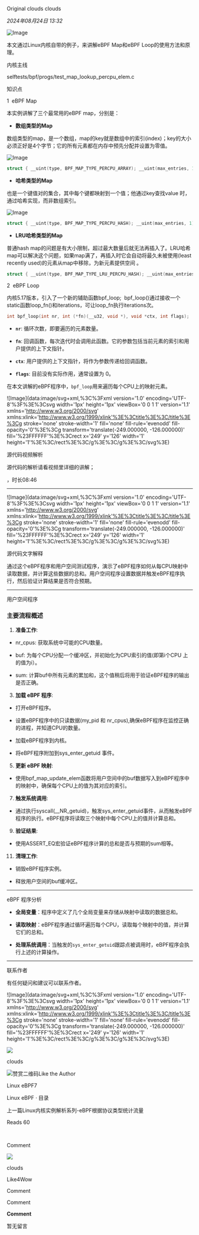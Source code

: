 Original clouds clouds

_2024年08月24日 13:32_

![Image](https://mmbiz.qpic.cn/mmbiz_jpg/Bh66jm0ozvYuBmCrWlIeq84BlZZSVSPaYhP0OQqsAaKO3jJkgRCAdRdJJUfN1rq11djyZfcDUcUz5fOZUsqIfw/640?wx_fmt=jpeg&from=appmsg&tp=wxpic&wxfrom=5&wx_lazy=1&wx_co=1)

本文通过Linux内核自带的例子，来讲解eBPF Map和eBPF Loop的使用方法和原理。

内核主线

selftests/bpf/progs/test_map_lookup_percpu_elem.c

知识点

1  eBPF Map

本实例讲解了三个最常用的eBPF map，分别是：

- **数组类型的Map**

数组类型的map，是一个数组，map的key就是数组中的索引(index)；key的大小必须正好是4个字节；它的所有元素都在内存中预先分配并设置为零值。

![Image](https://mmbiz.qpic.cn/mmbiz_png/Bh66jm0ozvYQibbY6ZPp4rEd7I6SdZyxTvliatGpocszo69g1VarPQOI4zR6xibNzicgBGycNhsMYHfa7hZgycF6eA/640?wx_fmt=png&from=appmsg&tp=wxpic&wxfrom=5&wx_lazy=1&wx_co=1)

```c
struct { __uint(type, BPF_MAP_TYPE_PERCPU_ARRAY); __uint(max_entries, 1); __type(key, __u32); __type(value, __u64); } percpu_array_map SEC(".maps");
```

- **哈希类型的Map**

也是一个键值对的集合，其中每个键都映射到一个值；他通过key查找value 时，通过哈希实现，而非数组索引。

![Image](https://mmbiz.qpic.cn/mmbiz_png/Bh66jm0ozvYQibbY6ZPp4rEd7I6SdZyxTxcMCTjKshuT2O07u7Xlfn5vvG8vEfQCYibGmjBDTMA3hC5BSic1qyMrA/640?wx_fmt=png&from=appmsg&tp=wxpic&wxfrom=5&wx_lazy=1&wx_co=1)

```c
struct { __uint(type, BPF_MAP_TYPE_PERCPU_HASH); __uint(max_entries, 1); __type(key, __u64); __type(value, __u64); } percpu_hash_map SEC(".maps");
```

- **LRU哈希类型的Map**

普通hash map的问题是有大小限制，超过最大数量后就无法再插入了。LRU哈希map可以解决这个问题，如果map满了，再插入时它会自动将最久未被使用(least recently used)的元素从map中移除，为新元素提供空间 。

```c
struct { __uint(type, BPF_MAP_TYPE_LRU_PERCPU_HASH); __uint(max_entries, 1); __type(key, __u64); __type(value, __u64); } percpu_lru_hash_map SEC(".maps");
```

2  eBPF Loop

内核5.17版本，引入了一个新的辅助函数bpf_loop;  bpf_loop()通过接收一个static函数loop_fn()和iterations，可让loop_fn执行iterations次。

```c
int bpf_loop(int nr, int (*fn)(__u32, void *), void *ctx, int flags);
```

- **`nr`**: 循环次数，即要遍历的元素数量。

- **`fn`**: 回调函数，每次迭代时会调用此函数。它的参数包括当前元素的索引和用户提供的上下文指针。

- **`ctx`**: 用户提供的上下文指针，将作为参数传递给回调函数。

- **`flags`**: 目前没有实际作用，通常设置为 0。

在本文讲解的eBPF程序中，`bpf_loop`用来遍历每个CPU上的映射元素。

!\[Image\](data:image/svg+xml,%3C%3Fxml version='1.0' encoding='UTF-8'%3F%3E%3Csvg width='1px' height='1px' viewBox='0 0 1 1' version='1.1' xmlns='http://www.w3.org/2000/svg' xmlns:xlink='http://www.w3.org/1999/xlink'%3E%3Ctitle%3E%3C/title%3E%3Cg stroke='none' stroke-width='1' fill='none' fill-rule='evenodd' fill-opacity='0'%3E%3Cg transform='translate(-249.000000, -126.000000)' fill='%23FFFFFF'%3E%3Crect x='249' y='126' width='1' height='1'%3E%3C/rect%3E%3C/g%3E%3C/g%3E%3C/svg%3E)

源代码视频解析

源代码的解析请看视频里详细的讲解；

，时长08:46

______________________________________________________________________

!\[Image\](data:image/svg+xml,%3C%3Fxml version='1.0' encoding='UTF-8'%3F%3E%3Csvg width='1px' height='1px' viewBox='0 0 1 1' version='1.1' xmlns='http://www.w3.org/2000/svg' xmlns:xlink='http://www.w3.org/1999/xlink'%3E%3Ctitle%3E%3C/title%3E%3Cg stroke='none' stroke-width='1' fill='none' fill-rule='evenodd' fill-opacity='0'%3E%3Cg transform='translate(-249.000000, -126.000000)' fill='%23FFFFFF'%3E%3Crect x='249' y='126' width='1' height='1'%3E%3C/rect%3E%3C/g%3E%3C/g%3E%3C/svg%3E)

源代码文字解释

通过这个eBPF程序和用户空间测试程序，演示了eBPF程序如何从每CPU映射中读取数据，并计算这些数据的总和。用户空间程序设置数据并触发eBPF程序执行，然后验证计算结果是否符合预期。

______________________________________________________________________

用户空间程序

### 主要流程概述

1. **准备工作**:

- nr_cpus: 获取系统中可能的CPU数量。

- buf: 为每个CPU分配一个缓冲区，并初始化为CPU索引的值(即第i个CPU 上的值为i）。

- sum: 计算buf中所有元素的累加和，这个值稍后将用于验证eBPF程序的输出是否正确。

3. **加载 eBPF 程序**:

- 打开eBPF程序。

- 设置eBPF程序中的只读数据(my_pid 和 nr_cpus),确保eBPF程序在监控正确的进程，并知道CPU的数量。

- 加载eBPF程序到内核。

- 将eBPF程序附加到sys_enter_getuid 事件。

5. **更新 eBPF 映射**:

- 使用bpf_map_update_elem函数将用户空间中的buf数据写入到eBPF程序中的映射中，确保每个CPU上的值为其对应的索引。

7. **触发系统调用**:

- 通过执行syscall(\_\_NR_getuid)，触发sys_enter_getuid事件，从而触发eBPF程序的执行。eBPF程序将读取三个映射中每个CPU上的值并计算总和。

9. **验证结果**:

- 使用ASSERT_EQ宏验证eBPF程序计算的总和是否与预期的sum相等。

11. **清理工作**:

- 销毁eBPF程序实例。

- 释放用户空间的buf缓冲区。

______________________________________________________________________

eBPF 程序分析

- **全局变量**：程序中定义了几个全局变量来存储从映射中读取的数据总和。

- **读取映射**：eBPF程序通过循环遍历每个CPU，读取每个映射中的值，并计算它们的总和。

- **处理系统调用**：当触发的`sys_enter_getuid`跟踪点被调用时，eBPF程序会执行上述的计算操作。

______________________________________________________________________

联系作者

有任何疑问和建议可以联系作者。

!\[Image\](data:image/svg+xml,%3C%3Fxml version='1.0' encoding='UTF-8'%3F%3E%3Csvg width='1px' height='1px' viewBox='0 0 1 1' version='1.1' xmlns='http://www.w3.org/2000/svg' xmlns:xlink='http://www.w3.org/1999/xlink'%3E%3Ctitle%3E%3C/title%3E%3Cg stroke='none' stroke-width='1' fill='none' fill-rule='evenodd' fill-opacity='0'%3E%3Cg transform='translate(-249.000000, -126.000000)' fill='%23FFFFFF'%3E%3Crect x='249' y='126' width='1' height='1'%3E%3C/rect%3E%3C/g%3E%3C/g%3E%3C/svg%3E)

![](https://mmbiz.qlogo.cn/sz_mmbiz_jpg/0xZAYAjdlib60gRb2a6ib8V0tm5R9f19zaicsEsZ7XbCqnpbHICSrcvMpRd48NTibMWdQfu89LgUiaG5HHuPyD7ZR7w/0?wx_fmt=jpeg)

clouds

![赞赏二维码](<https://mp.weixin.qq.com/s?__biz=MzA3MDEwOTM2MA==&mid=2651575784&idx=1&sn=601b24297750318aab4da6a9fbea4195&chksm=8473875a6981bc8eb617647c2db55aa21b775923da8e5f95561a12495ca505dfbc886c83be85&mpshare=1&scene=24&srcid=0824thhNFzi95jg4lCRPiBz6&sharer_shareinfo=334eda780b344bb0228625ffb23599fa&sharer_shareinfo_first=334eda780b344bb0228625ffb23599fa&key=daf9bdc5abc4e8d00bb9b6ca6540a506725cc49f1e1a34275f22d9ad628d5545e02f20f2c39507d2ea572b14fc69bc1ae45e754e54527f50826f3362f832c47b880e7f35070f8dd649b702d61215289b02424db940c2ac6b7de455544a150a4b09d2c63b79bf51d8b1b6be829985dc756dfb34f8342a5558fb8c41156db1abf3&ascene=14&uin=MTEwNTU1MjgwMw%3D%3D&devicetype=iMac+MacBookAir10%2C1+OSX+OSX+14.6.1+build(23G93)&version=13080710&nettype=WIFI&lang=en&session_us=gh_77cd08fc67f0&countrycode=CN&fontScale=100&exportkey=n_ChQIAhIQAeeCIRLUvWk%2BdUeelZnQMhKUAgIE97dBBAEAAAAAAErWOiBukwoAAAAOpnltbLcz9gKNyK89dVj0tkxMnbuaPxC1goDfgt6XBXUC2Oljh6lrJaEWk%2Fr9T2M2FAN%2BydRMKJKgQiYAYDC%2Fi%2FEuH6%2Bg7VAwyfnhkplwmnNJ%2BaMFsMgMMWok8h5wA2B9iiy2Ozcaio018pZ7hrdgtGXZg4WYjc3BJP3Gd6BI2ijnpJ5vmCYw48pJwXpoRwQpEumDOf5kCjdSmJxlAbJhZ3zxGtNCokt%2F36AlhTJCmswJAAJ%2BH7qa%2FVhx65AWtxFmkdhcYl6hFQI1dfn%2B7LscGNtnLf%2FBQfNXI%2FXqf2t5bvqIlTyvpCQHUlj6vyW6xxCefZxuf4mUfObI9qXJWA%3D%3D&acctmode=0&pass_ticket=Trihsns4r5Uq%2BdN9oxrRSZNiK8jM5LT8AJOUpMCbCNUyhbrOA5Y5vyu%2B8O5ZBdzh&wx_header=0>)Like the Author

Linux eBPF7

Linux eBPF · 目录

上一篇Linux内核实例解析系列-eBPF根据协议类型统计流量

Reads 60

​

Comment

[](javacript:;)

![](http://mmbiz.qpic.cn/mmbiz_png/Bh66jm0ozvabWTwwn3N6dPgFhdtF8mx2PIV2BOjSIRXOib9SOXJ0RaibcDSFibCbEWEqZgQc33Tep8TLrlh46PbWQ/300?wx_fmt=png&wxfrom=18)

clouds

Like4Wow

Comment

Comment

**Comment**

暂无留言
